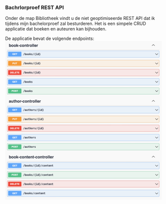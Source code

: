 ### Bachrlorproef REST API
Onder de map Bibliotheek vindt u de niet geoptimiseerde REST API dat ik tijdens mijn bachelorproef zal besturderen.
Het is een simpele CRUD applicatie dat boeken en auteuren kan bijhouden.


De applicatie bevat de volgende endpoints:
<img src="./img/endpoints.png" alt="image endpoints" />
